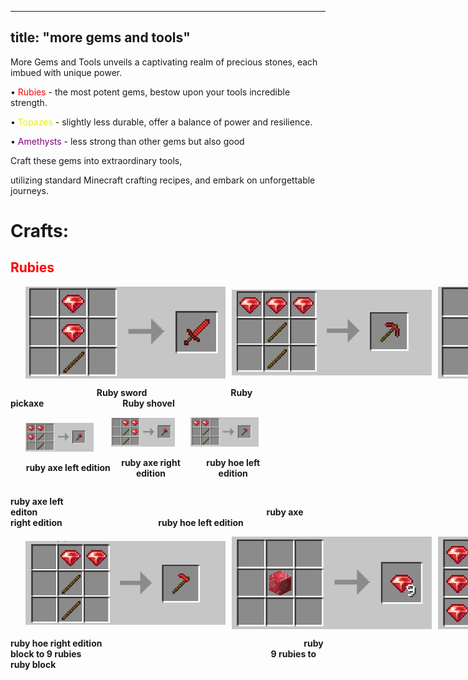 <head>
  <link rel="icon" href="icon.png" type="image/png">
</head>

---
title: "more gems and tools"
---

<style>
.horizon {
  padding: 0 24px;
  margin-right: 5px;
  display: flex;
/*   justify-content: center; */
  align-items: center;
  max-width: 400px
}
.caption {
  font-weight: bold;
  text-align: center;
}
img {
  margin-right: 10px;
/*   max-inline-size: 150px; */
/*   writing-mode: horizontal-tb;  */
  width: 80%; /* Scaled to 80% of the container's width */
  height: auto; /* Maintains aspect ratio */
}
</style>


More Gems and Tools unveils a captivating realm of precious stones, each imbued with unique power. 

 <p>• <span style="color: red;">Rubies</span> - the most potent gems, bestow upon your tools incredible strength. </p>

 <p>• <span style="color: #f0ec11;">Topazes</span> - slightly less durable, offer a balance of power and resilience. </p>

 <p>• <span style="color: purple;">Amethysts</span> - less strong than other gems but also good</p>

 Craft these gems into extraordinary tools, 
 
utilizing standard Minecraft crafting recipes, and embark on unforgettable journeys.


# Crafts:

<h2 style="color:red">Rubies</h2>

<div class="horizon">
  <img src="images/rubies/ruby_sword.png" alt="ruby_sword">
  <img src="images/rubies/ruby_pickaxe.png" alt="ruby_pickaxe">
  <img src="images/rubies/ruby_shovel.png" alt="Ruby_shovel">
</div>

                                   **Ruby sword**                                  **Ruby pickaxe**                                **Ruby shovel**
     
<div class="horizon">
  <div>
    <img src="images/rubies/ruby_axe_left.png" alt="ruby_axe">
    <p class="caption">ruby axe left edition</p>
  </div>
  <div>
    <img src="images/rubies/ruby_axe_right.png" alt="ruby_axe">
    <p class="caption">ruby axe right edition</p>
  </div>
  <div>
    <img src="images/rubies/ruby_hoe_left.png" alt="Ruby_hoe">
    <p class="caption">ruby hoe left edition</p>
  </div>
</div>

**ruby axe left editon**                                                                                             **ruby axe right edition**                                       **ruby hoe left edition**

<div class="horizon">
  <img src="images/rubies/ruby_hoe_right.png" alt="ruby_hoe">
  <img src="images/rubies/ruby_block_to_rubies.png" alt="ruby_pickaxe">
  <img src="images/rubies/rubies_to_ruby_block.png" alt="Rubies to ruby block">
</div>

**ruby hoe right edition**                                                                                  **ruby block to 9 rubies**                                                                             **9 rubies to ruby block**
